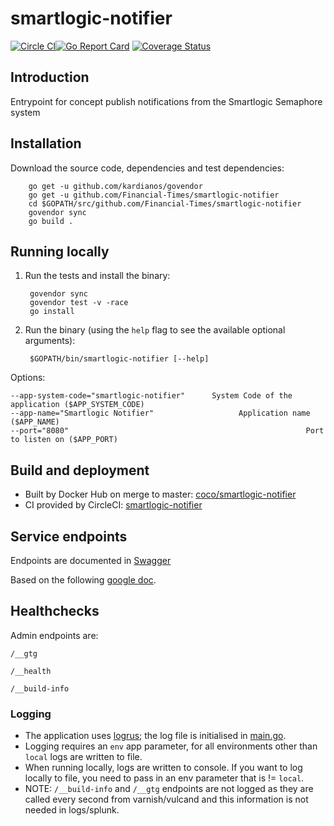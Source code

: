 # smartlogic-notifier

[![Circle CI](https://circleci.com/gh/Financial-Times/smartlogic-notifier/tree/master.png?style=shield)](https://circleci.com/gh/Financial-Times/smartlogic-notifier/tree/master)[![Go Report Card](https://goreportcard.com/badge/github.com/Financial-Times/smartlogic-notifier)](https://goreportcard.com/report/github.com/Financial-Times/smartlogic-notifier) [![Coverage Status](https://coveralls.io/repos/github/Financial-Times/smartlogic-notifier/badge.svg)](https://coveralls.io/github/Financial-Times/smartlogic-notifier)

## Introduction

Entrypoint for concept publish notifications from the Smartlogic Semaphore system

## Installation

Download the source code, dependencies and test dependencies:

        go get -u github.com/kardianos/govendor
        go get -u github.com/Financial-Times/smartlogic-notifier
        cd $GOPATH/src/github.com/Financial-Times/smartlogic-notifier
        govendor sync
        go build .

## Running locally

1. Run the tests and install the binary:

        govendor sync
        govendor test -v -race
        go install

2. Run the binary (using the `help` flag to see the available optional arguments):

        $GOPATH/bin/smartlogic-notifier [--help]

Options:

    --app-system-code="smartlogic-notifier"      System Code of the application ($APP_SYSTEM_CODE)
    --app-name="Smartlogic Notifier"                   Application name ($APP_NAME)
    --port="8080"                                                     Port to listen on ($APP_PORT)



## Build and deployment

* Built by Docker Hub on merge to master: [coco/smartlogic-notifier](https://hub.docker.com/r/coco/smartlogic-notifier/)
* CI provided by CircleCI: [smartlogic-notifier](https://circleci.com/gh/Financial-Times/smartlogic-notifier)

## Service endpoints
Endpoints are documented in [Swagger](api.yml)

Based on the following [google doc](https://docs.google.com/document/d/1TeT9pM-f3Yo6oIBLyp4ZxgL8IR2y6LZU9n66yqD6DEE).


## Healthchecks
Admin endpoints are:

`/__gtg`

`/__health`

`/__build-info`

### Logging

* The application uses [logrus](https://github.com/Sirupsen/logrus); the log file is initialised in [main.go](main.go).
* Logging requires an `env` app parameter, for all environments other than `local` logs are written to file.
* When running locally, logs are written to console. If you want to log locally to file, you need to pass in an env parameter that is != `local`.
* NOTE: `/__build-info` and `/__gtg` endpoints are not logged as they are called every second from varnish/vulcand and this information is not needed in logs/splunk.
